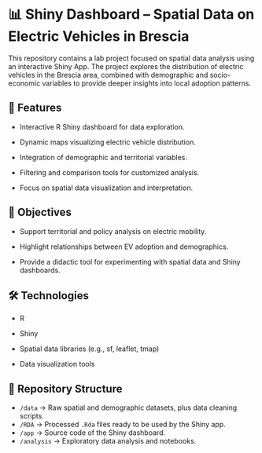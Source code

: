 # 📊 Shiny Dashboard – Spatial Data on Electric Vehicles in Brescia

This repository contains a lab project focused on spatial data analysis using an interactive Shiny App.
The project explores the distribution of electric vehicles in the Brescia area, combined with demographic and socio-economic variables to provide deeper insights into local adoption patterns.

## 🚀 Features

- Interactive R Shiny dashboard for data exploration.

- Dynamic maps visualizing electric vehicle distribution.

- Integration of demographic and territorial variables.

- Filtering and comparison tools for customized analysis.

- Focus on spatial data visualization and interpretation.

## 🎯 Objectives

- Support territorial and policy analysis on electric mobility.

- Highlight relationships between EV adoption and demographics.

- Provide a didactic tool for experimenting with spatial data and Shiny dashboards.

## 🛠️ Technologies

- R

- Shiny

- Spatial data libraries (e.g., sf, leaflet, tmap)

- Data visualization tools

## 📂 Repository Structure

- `/data` → Raw spatial and demographic datasets, plus data cleaning scripts.
- `/RDA` → Processed `.Rda` files ready to be used by the Shiny app.  
- `/app` → Source code of the Shiny dashboard.  
- `/analysis` → Exploratory data analysis and notebooks.  
